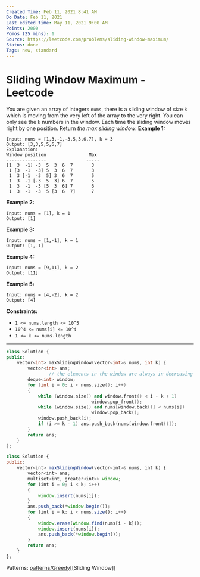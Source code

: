 ```yaml
---
Created Time: Feb 11, 2021 8:41 AM
Do Date: Feb 11, 2021
Last edited time: May 11, 2021 9:00 AM
Points: 2000
Pomos (25 mins): 1
Source: https://leetcode.com/problems/sliding-window-maximum/
Status: done
Tags: new, standard
---
```


# Sliding Window Maximum - Leetcode

You are given an array of integers `nums`, there is a sliding window of size `k` which is moving from the very left of the array to the very right. You can only see the `k` numbers in the window. Each time the sliding window moves right by one position.
Return *the max sliding window*.
**Example 1:**
```
Input: nums = [1,3,-1,-3,5,3,6,7], k = 3
Output: [3,3,5,5,6,7]
Explanation:
Window position                Max
---------------               -----
[1  3  -1] -3  5  3  6  7       3
 1 [3  -1  -3] 5  3  6  7       3
 1  3 [-1  -3  5] 3  6  7       5
 1  3  -1 [-3  5  3] 6  7       5
 1  3  -1  -3 [5  3  6] 7       6
 1  3  -1  -3  5 [3  6  7]      7
```
**Example 2:**
```
Input: nums = [1], k = 1
Output: [1]
```
**Example 3:**
```
Input: nums = [1,-1], k = 1
Output: [1,-1]
```
**Example 4:**
```
Input: nums = [9,11], k = 2
Output: [11]
```
**Example 5:**
```
Input: nums = [4,-2], k = 2
Output: [4]
```
**Constraints:**
- `1 <= nums.length <= 10^5`
- `10^4 <= nums[i] <= 10^4`
- `1 <= k <= nums.length`
---
```cpp
class Solution {
public:
    vector<int> maxSlidingWindow(vector<int>& nums, int k) {
        vector<int> ans;
				// the elements in the window are always in decreasing order
        deque<int> window;
        for (int i = 0; i < nums.size(); i++)
        {
            while (window.size() and window.front() < i - k + 1)
								window.pop_front();
            while (window.size() and nums[window.back()] < nums[i])
								window.pop_back();
            window.push_back(i);
            if (i >= k - 1) ans.push_back(nums[window.front()]);
        }
        return ans;
    }
};
```
```jsx
class Solution {
public:
    vector<int> maxSlidingWindow(vector<int>& nums, int k) {
        vector<int> ans;
        multiset<int, greater<int>> window;
        for (int i = 0; i < k; i++)
        {
            window.insert(nums[i]);
        }
        ans.push_back(*window.begin());
        for (int i = k; i < nums.size(); i++)
        {
            window.erase(window.find(nums[i - k]));
            window.insert(nums[i]);
            ans.push_back(*window.begin());
        }
        return ans;
    }
};
```
Patterns: [patterns/Greedy](patterns/Greedy.md)[[Sliding Window]]